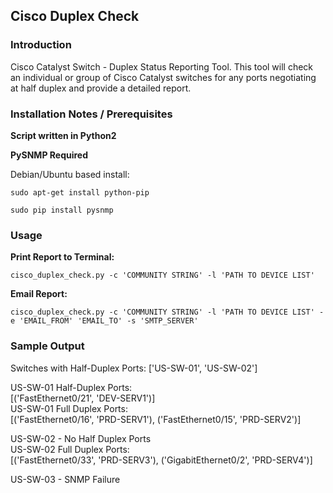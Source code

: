 ## Cisco Duplex Check

### Introduction

Cisco Catalyst Switch - Duplex Status Reporting Tool.  This tool will check an individual or group of Cisco Catalyst switches for any ports negotiating at half duplex and provide a detailed report.

### Installation Notes / Prerequisites

**Script written in Python2**

**PySNMP Required**

Debian/Ubuntu based install:
```
sudo apt-get install python-pip

sudo pip install pysnmp
```

### Usage

**Print Report to Terminal:**
```
cisco_duplex_check.py -c 'COMMUNITY STRING' -l 'PATH TO DEVICE LIST' 
```
**Email Report:**
```
cisco_duplex_check.py -c 'COMMUNITY STRING' -l 'PATH TO DEVICE LIST' -e 'EMAIL_FROM' 'EMAIL_TO' -s 'SMTP_SERVER'
```

### Sample Output

Switches with Half-Duplex Ports: ['US-SW-01', 'US-SW-02']

US-SW-01 Half-Duplex Ports:  
[('FastEthernet0/21', 'DEV-SERV1')]  
US-SW-01 Full Duplex Ports:  
[('FastEthernet0/16', 'PRD-SERV1'), ('FastEthernet0/15', 'PRD-SERV2')]

US-SW-02 - No Half Duplex Ports  
US-SW-02 Full Duplex Ports:  
[('FastEthernet0/33', 'PRD-SERV3'), ('GigabitEthernet0/2', 'PRD-SERV4')]

US-SW-03 - SNMP Failure
